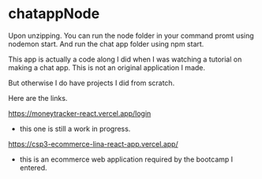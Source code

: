 # chatappNode

Upon unzipping. You can run the node folder in your command promt using nodemon start. And run the chat app folder using npm start.

This app is actually a code along I did when I was watching a tutorial on making a chat app. This is not an original application I made.

But otherwise I do have projects I did from scratch.

Here are the links.

https://moneytracker-react.vercel.app/login

- this one is still a work in progress.

https://csp3-ecommerce-lina-react-app.vercel.app/

- this is an ecommerce web application required by the bootcamp I entered.

